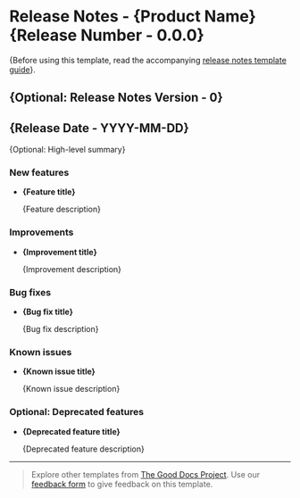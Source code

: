 # Release Notes - {Product Name} {Release Number - 0.0.0}

{Before using this template, read the accompanying [release notes template guide](release-notes-template-guide.md)}.

## {Optional: Release Notes Version - 0}
## {Release Date - YYYY-MM-DD}

{Optional: High-level summary}

### New features

- **{Feature title}**

  {Feature description}

### Improvements

- **{Improvement title}**

  {Improvement description}

### Bug fixes

- **{Bug fix title}**

  {Bug fix description}

### Known issues

- **{Known issue title}**

  {Known issue description}

### Optional: Deprecated features

- **{Deprecated feature title}**

  {Deprecated feature description}

---

> Explore other templates from [The Good Docs Project](https://thegooddocsproject.dev/). Use our [feedback form](https://thegooddocsproject.dev/feedback/?template=Release%20notes) to give feedback on this template.